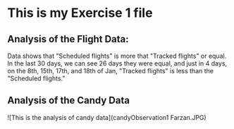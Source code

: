 # This is my Exercise 1 file

## Analysis of the Flight Data:

Data shows that "Scheduled flights" is more that "Tracked flights" or equal. In the last 30 days, we can see 26 days they were equal, and just in 4 days, 
on the 8th, 15th, 17th, and 18th of Jan, "Tracked flights" is less than the "Scheduled flights."


## Analysis of the Candy Data
![This is the analysis of candy data](candyObservation1 Farzan.JPG)
